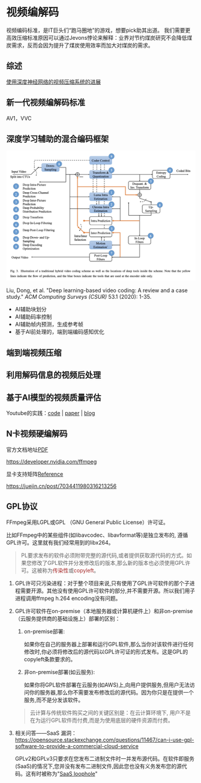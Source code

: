 # 视频编解码

视频编码标准，是IT巨头们“跑马圈地”的游戏，想要pick助其出道。 我们需要更高效压缩标准原因可以通过Jevons悖论来解释：业界对节约煤炭研究不会降低煤炭需求，反而会因为提升了煤炭使用效率而加大对煤炭的需求。

## 综述

[使用深度神经网络的视频压缩系统的进展](https://purdueviper.github.io/dnn-coding/)

## 新一代视频编解码标准

AV1，VVC

## 深度学习辅助的混合编码框架

<img src="./DL-based-coding.png" alt="DL-based-coding" style="zoom:50%;" />

Liu, Dong, et al. "Deep learning-based video coding: A review and a case study." *ACM Computing Surveys (CSUR)* 53.1 (2020): 1-35.

- AI辅助块划分
- AI辅助码率控制
- AI辅助帧内预测，生成参考帧
- 基于AI前处理的，端到端编码感知优化

## 端到端视频压缩

## 利用解码信息的视频后处理

## 基于AI模型的视频质量评估

Youtube的实践：[code](https://github.com/google/uvq) | [paper](https://openaccess.thecvf.com/content/CVPR2021/papers/Wang_Rich_Features_for_Perceptual_Quality_Assessment_of_UGC_Videos_CVPR_2021_paper.pdf) | [blog](https://blog.research.google/2022/08/uvq-measuring-youtubes-perceptual-video.html?m=1)

## N卡视频硬编解码

官方文档地址[PDF](https://docs.nvidia.com/video-technologies/video-codec-sdk/12.0/pdf/Using_FFmpeg_with_NVIDIA_GPU_Hardware_Acceleration.pdf)

https://developer.nvidia.com/ffmpeg

显卡支持矩阵[Reference](https://developer.nvidia.com/video-encode-and-decode-gpu-support-matrix-new#Encoder)

https://juejin.cn/post/7034411980316213256

## GPL协议

FFmpeg采用LGPL或GPL （GNU General Public License）许可证。

比如FFmpeg中的某些组件(如libavcodec、libavformat等)是独立发布的, 遵循GPL许可。这里就有我们经常用到的libx264。

> PL要求发布的软件必须附带完整的源代码,或者提供获取源代码的方式。如果您修改了GPL软件并分发修改后的版本,那么新的版本也必须使用GPL许可。这被称为<font color="brown">传染性</font>或<font color="brown">copyleft</font>。

1. GPL许可只污染进程：对于整个项目来说,只有使用了GPL许可软件的那个子进程需要开源。其他没有使用GPL许可软件的部分,并不需要开源。所以我们用子进程调用ffmpeg h.264 encoding没有问题。

2. GPL许可软件在on-premise（本地服务器或计算机硬件上）和非on-premise（云服务提供商的基础设施上）部署的区别：

   1. on-premise部署:

      如果你在自己的服务器上部署和运行GPL软件,那么当你对该软件进行任何修改时,你必须将修改后的源代码以GPL许可证的形式发布。这是GPL的copyleft条款要求的。

   2. 非on-premise部署(如云服务):

      如果你将GPL软件部署在云服务(如AWS)上,向用户提供服务,但用户无法访问你的服务器,那么你不需要发布修改后的源代码。因为你只是在提供一个服务,而不是分发该软件。

   > 云计算与传统软件购买之间的关键区别是：在云计算环境下, 用户不是在为运行GPL软件而付费,而是为使用底层的硬件资源而付费。

3. 相关问答——SaaS 漏洞：https://opensource.stackexchange.com/questions/11467/can-i-use-gpl-software-to-provide-a-commercial-cloud-service

   GPLv2和GPLv3只要求在您发布二进制文件时一并发布源代码。在软件即服务(SaaS)的情况下,您并没有发布二进制文件,因此您也没有义务发布您的源代码。这有时被称为"[SaaS loophole](https://resources.whitesourcesoftware.com/blog-whitesource/the-saas-loophole-in-gpl-open-source-licenses)" 
